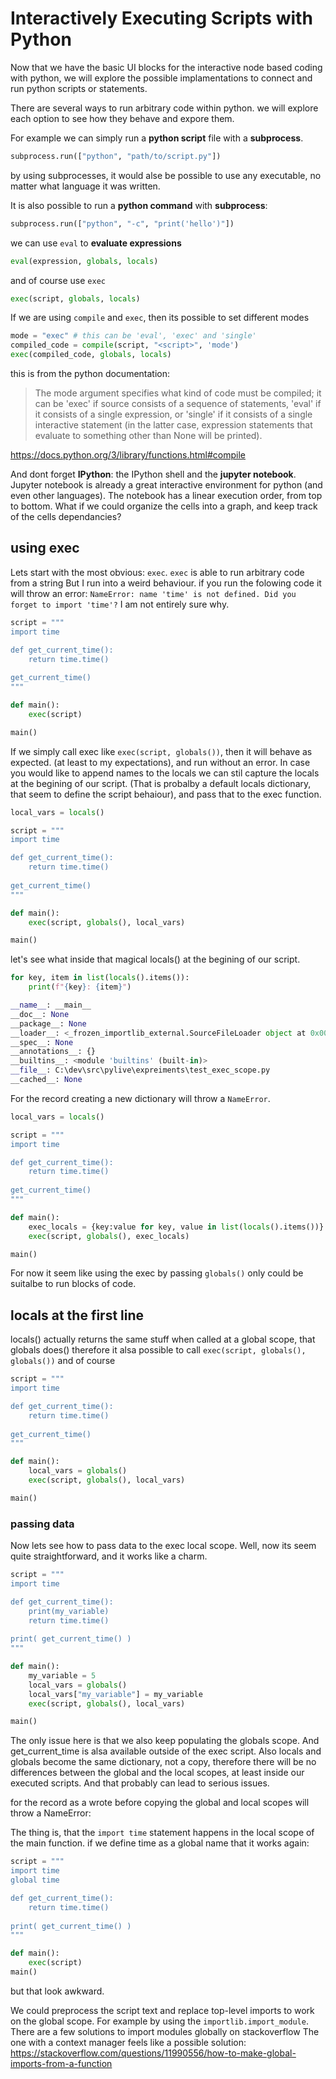 # Interactively Executing Scripts with Python

Now that we have the basic UI blocks for the interactive node based coding
with python, we will explore the possible implamentations to connect and
run python scripts or statements.

There are several ways to run arbitrary code within python.
we will explore each option to see how they behave and expore them.

For example we can simply run a **python script** file with a **subprocess**.
```python
subprocess.run(["python", "path/to/script.py"])
```
by using subprocesses, it would alse be possible to use any executable,
no matter what language it was written.

It is also possible to run a **python command** with **subprocess**:
```python
subprocess.run(["python", "-c", "print('hello')"])
```
we can use `eval` to **evaluate expressions**
```python
eval(expression, globals, locals)
```

and of course use `exec`
```python
exec(script, globals, locals)
```

If we are using `compile` and `exec`, then its possible to set different modes
```python
mode = "exec" # this can be 'eval', 'exec' and 'single'
compiled_code = compile(script, "<script>", 'mode')
exec(compiled_code, globals, locals)
```

this is from the python documentation:
> The mode argument specifies what kind of code must be compiled; it can be
  'exec' if source consists of a sequence of statements, 'eval' if it consists
  of a single expression, or 'single' if it consists of a single interactive
  statement (in the latter case, expression statements that evaluate
  to something other than None will be printed).
> 
  https://docs.python.org/3/library/functions.html#compile

And dont forget **IPython**: the IPython shell and the **jupyter notebook**.
Jupyter notebook is already a great interactive environment for
python (and even other languages). The notebook has a linear execution order,
from top to bottom. What if we could organize the cells into a graph,
and keep track of the cells dependancies?

## using exec
Lets start with the most obvious: `exec`.
`exec` is able to run arbitrary code from a string
But I run into a weird behaviour.
if you run the folowing code it will throw an error:
`NameError: name 'time' is not defined. Did you forget to import 'time'?`
I am not entirely sure why.

```python
script = """
import time

def get_current_time():
	return time.time()
	
get_current_time()
"""

def main():
	exec(script)

main()
```

If we simply call exec like `exec(script, globals())`, then it will behave
as expected. (at least to my expectations), and run without an error.
In case you would like to append names to the locals we can stil capture the
locals at the begining of our script. (That is probalby a default locals
dictionary, that seem to define the script behaiour), and pass that
to the exec function.

```python
local_vars = locals()

script = """
import time

def get_current_time():
	return time.time()
	
get_current_time()
"""

def main():
	exec(script, globals(), local_vars)

main()
```

let's see what inside that magical locals() at the begining of our script.

```python
for key, item in list(locals().items()):
	print(f"{key}: {item}")
```

```python
__name__: __main__
__doc__: None
__package__: None
__loader__: <_frozen_importlib_external.SourceFileLoader object at 0x00000235D5805AC0>
__spec__: None
__annotations__: {}
__builtins__: <module 'builtins' (built-in)>
__file__: C:\dev\src\pylive\expreiments\test_exec_scope.py
__cached__: None
```

For the record creating a new dictionary will throw a `NameError`.

```python
local_vars = locals()

script = """
import time

def get_current_time():
	return time.time()
	
get_current_time()
"""

def main():
	exec_locals = {key:value for key, value in list(locals().items())}
	exec(script, globals(), exec_locals)

main()
```

For now it seem like using the exec by passing `globals()` only could be
suitalbe to run blocks of code.

## locals at the first line
locals() actually returns the same stuff when called at a global scope,
that globals does()
therefore it alsa possible to call `exec(script, globals(), globals())`
and of course
```python
script = """
import time

def get_current_time():
	return time.time()
	
get_current_time()
"""

def main():
	local_vars = globals()
	exec(script, globals(), local_vars)

main()
```

### passing data
Now lets see how to pass data to the exec local scope.
Well, now its seem quite straightforward, and it works like a charm.

```python
script = """
import time

def get_current_time():
	print(my_variable)
	return time.time()
	
print( get_current_time() )
"""

def main():
	my_variable = 5
	local_vars = globals()
	local_vars["my_variable"] = my_variable
	exec(script, globals(), local_vars)

main()
```

The only issue here is that we also keep populating the globals scope.
And get_current_time is alsa available outside of the exec script.
Also locals and globals become the same dictionary, not a copy, therefore
there will be no differences between the global and the local scopes, at least inside our executed scripts. And that probably can lead to serious issues.

for the record as a wrote before copying the global and local scopes
will throw a NameError:



The thing is, that the `import time` statement happens in the local scope
of the main function.
if we define time as a global name that it works again:

```python
script = """
import time
global time

def get_current_time():
	return time.time()
	
print( get_current_time() )
"""

def main():
	exec(script)
main()
```

but that look awkward.

We could preprocess the script text and replace top-level imports to work on the
global scope. For example by using the `importlib.import_module`.
There are a few solutions to import modules globally on stackoverflow
The one with a context manager feels like a possible solution:
<https://stackoverflow.com/questions/11990556/how-to-make-global-imports-from-a-function>
